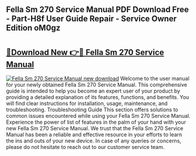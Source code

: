 ## Fella Sm 270 Service Manual PDF Download Free - Part-H8f User Guide Repair - Service Owner Edition oM0gz

# <h2><a href="http://bc60074.oget.top/?id=Fella+Sm+270+Service+Manual">🔗Download New 👉🔴 Fella Sm 270 Service Manual</a></h2>

[![Fella Sm 270 Service Manual new download](https://i.imgur.com/5g1atiW.png)](http://bc60074.oget.top/?id=Fella+Sm+270+Service+Manual)
Welcome to the user manual for your newly obtained Fella Sm 270 Service Manual. This comprehensive guide is intended to help you become an expert user of your product by providing a detailed explanation of its features, functions, and benefits. You will find clear instructions for installation, usage, maintenance, and troubleshooting. Troubleshooting Guide This section offers solutions to common issues encountered while using your Fella Sm 270 Service Manual. Experience the power of list of features in the palm of your hand with your new Fella Sm 270 Service Manual. We trust that the Fella Sm 270 Service Manual has been a reliable and effective resource in your efforts to learn the ins and outs of your new device. In case of any queries or concerns, please do not hesitate to reach out to our customer service team.
